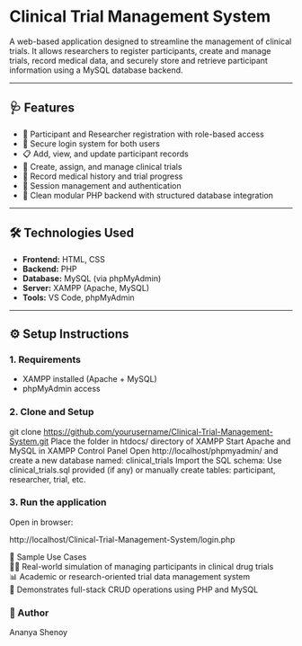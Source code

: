# Clinical Trial Management System

A web-based application designed to streamline the management of clinical trials. It allows researchers to register participants, create and manage trials, record medical data, and securely store and retrieve participant information using a MySQL database backend.

---

## 🩺 Features

- 👥 Participant and Researcher registration with role-based access
- 📝 Secure login system for both users
- 📋 Add, view, and update participant records
- 🧪 Create, assign, and manage clinical trials
- 💊 Record medical history and trial progress
- 🔐 Session management and authentication
- 📁 Clean modular PHP backend with structured database integration

---

## 🛠️ Technologies Used

- **Frontend:** HTML, CSS  
- **Backend:** PHP  
- **Database:** MySQL (via phpMyAdmin)  
- **Server:** XAMPP (Apache, MySQL)  
- **Tools:** VS Code, phpMyAdmin

---

## ⚙️ Setup Instructions

### 1. Requirements
- XAMPP installed (Apache + MySQL)
- phpMyAdmin access

### 2. Clone and Setup

git clone https://github.com/yourusername/Clinical-Trial-Management-System.git
Place the folder in htdocs/ directory of XAMPP
Start Apache and MySQL in XAMPP Control Panel
Open http://localhost/phpmyadmin/ and create a new database named: clinical_trials
Import the SQL schema:
Use clinical_trials.sql provided (if any) or manually create tables:
participant, researcher, trial, etc.

### 3. Run the application
Open in browser:

http://localhost/Clinical-Trial-Management-System/login.php

🧪 Sample Use Cases<br>
🧑‍⚕️ Real-world simulation of managing participants in clinical drug trials<br>
📊 Academic or research-oriented trial data management system<br>
💾 Demonstrates full-stack CRUD operations using PHP and MySQL<br>

### 🙋 Author
Ananya Shenoy